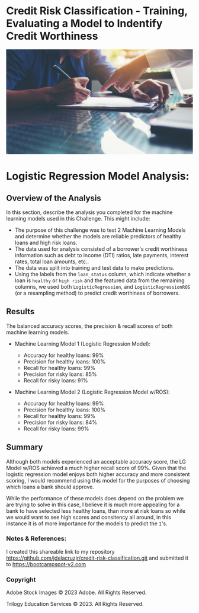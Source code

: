 # Credit Risk Classification - Training, Evaluating a Model to Indentify Credit Worthiness

![loan_signing](Images/loan_signing.jpg)
# Logistic Regression Model Analysis:

## Overview of the Analysis

In this section, describe the analysis you completed for the machine learning models used in this Challenge. This might include:

* The purpose of this challenge was to test 2 Machine Learning Models and determine whether the models are reliable predictors of healthy loans and high risk loans.
* The data used for analysis consisted of a borrower's credit worthiness information such as debt to income (DTI) ratios, late payments, interest rates, total loan amounts, etc..
* The data was split into training and test data to make predictions.
* Using the labels from the `loan_status` column, which indicate whether a loan is `healthy` or `high risk` and the featured data from the remaining columns, we used both `LogisticRegression`, and `LogisticRegressionROS` (or a resampling method) to predict credit worthiness of borrowers.

## Results

The balanced accuracy scores, the precision & recall scores of both machine learning models.

* Machine Learning Model 1 (Logistic Regression Model):
  * Accuracy for healthy loans: 99%
  * Precision for healthy loans: 100%
  * Recall for healthy loans: 99% 
  * Precision for risky loans: 85%
  * Recall for risky loans: 91%

* Machine Learning Model 2 (Logistic Regression Model w/ROS):
  * Accuracy for healthy loans: 99%
  * Precision for healthy loans: 100%
  * Recall for healthy loans: 99% 
  * Precision for risky loans: 84%
  * Recall for risky loans: 99%

## Summary

Although both models experienced an acceptable accuracy score, the LG Model w/ROS achieved a much higher recall score of 99%. Given that the logistic regression model enjoys both higher accuracy and more consistent scoring, I would recommend using this model for the purposes of choosing which loans a bank should approve.

While the performance of these models does depend on the problem we are trying to solve in this case, I believe it is much more appealing for a bank to have selected less healthy loans, than more at risk loans so while we would want to see high scores and consitency all around, in this instance it is of more importance for the models to predict the `1`'s.
 
 ### Notes & References:

  I created this shareable link to my repository <https://github.com/jdelacruzjr/credit-risk-classification.git> and submitted it to <https://bootcampspot-v2.com>
  
### Copyright

Adobe Stock Images © 2023 Adobe. All Rights Reserved.

Trilogy Education Services © 2023. All Rights Reserved.